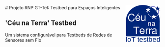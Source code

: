 <img align="right" src="/TBportal/layouts/default/CeuNaTerra_logo.png">
# Projeto RNP GT-TeI: Testbed para Espaços Inteligentes

## 'Céu na Terra' Testbed

  Um sistema configurável para Testbeds de Redes de Sensores sem Fio
